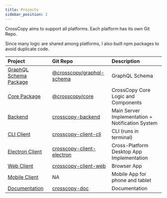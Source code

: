 ```yaml
---
title: Projects
sidebar_position: 2
---
```


CrossCopy aims to support all platforms. Each platform has its own Git Repo.

Since many logic are shared among platforms, I also built npm packages to avoid duplicate code.

| Project                                | Git Repo                                                                            | Description                                      |
| :------------------------------------- | :---------------------------------------------------------------------------------- | :----------------------------------------------- |
| [GraphQL Schema Package](./gql-schema) | [@crosscopy/graphql-schema](https://github.com/CrossCopy/crosscopy-graphql-schema)  | GraphQL Schema                                   |
| [Core Package](./core)                 | [@crosscopy/core](https://github.com/CrossCopy/crosscopy-core)                      | CrossCopy Core Logic and Components              |
| [Backend](./backend)                   | [crosscopy-backend](https://github.com/CrossCopy/crosscopy-backend)                 | Main Server Implementation + Notification System |
| [CLI Client](./cli)                    | [crosscopy-client-cli](https://github.com/CrossCopy/crosscopy-client-cli)           | CLI (runs in terminal)                           |
| [Electron Client](./desktop)           | [crosscopy-client-electron](https://github.com/CrossCopy/crosscopy-client-electron) | Cross-Platform Desktop App Implementation        |
| [Web Client](./web)                    | [crosscopy-client-web](https://github.com/CrossCopy/crosscopy-client-web)           | Browser App                                      |
| [Mobile Client](./mobile)              | NA                                                                                  | Mobile App for phone and tablet                  |
| [Documentation](./doc)                 | [crosscopy-doc](https://github.com/CrossCopy/crosscopy-doc)                         | Documentation                                    |

